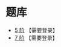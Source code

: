 # 题库
- [5 阶](http://www.sudokufans.org.cn/lx/loop.index.php?p=oe&w=5) 【需要登录】
- [7 阶](http://www.sudokufans.org.cn/lx/loop.index.php?p=oe&w=7) 【需要登录】
